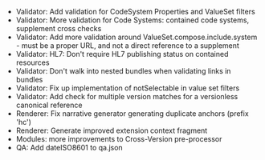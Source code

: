 * Validator: Add validation for CodeSystem Properties and ValueSet filters
* Validator: More validation for Code Systems: contained code systems, supplement cross checks
* Validator: Add more validation around ValueSet.compose.include.system - must be a proper URL, and not a direct reference to a supplement
* Validator: HL7: Don't require HL7 publishing status on contained resources
* Validator: Don't walk into nested bundles when validating links in bundles
* Validator: Fix up implementation of notSelectable in value set filters
* Validator: Add check for multiple version matches for a versionless canonical reference
* Renderer: Fix narrative generator generating duplicate anchors (prefix 'hc')
* Renderer: Generate improved extension context fragment
* Modules: more improvements to Cross-Version pre-processor
* QA: Add dateISO8601 to qa.json
